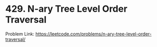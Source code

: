 # 429. N-ary Tree Level Order Traversal

Problem Link: https://leetcode.com/problems/n-ary-tree-level-order-traversal/
